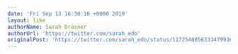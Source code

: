 ```yaml
---
date: 'Fri Sep 13 16:30:16 +0000 2019'
layout: like
authorName: Sarah Drasner
authorUrl: 'https://twitter.com/sarah_edo'
originalPost: 'https://twitter.com/sarah_edo/status/1172548056333479936'
---
```

